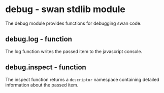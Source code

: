 debug - swan stdlib module
============================================================================
The debug module provides functions for debugging swan code.
  
debug.log - function
----------------------------------------------------------------------------
The log function writes the passed item to the javascript console.
  
debug.inspect - function
----------------------------------------------------------------------------
The inspect function returns a `descriptor` namespace containing detailed
information about the passed item.
  

